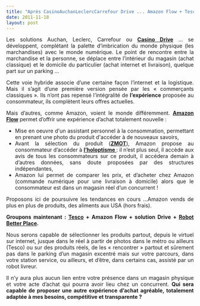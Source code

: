 ```yaml
---
title: "Après CasinoAuchanLeclercCarrefour Drive ... Amazon Flow + Tesco + Drive + BetterPlace"
date: 2011-11-18
layout: post
---
```


<p style="text-align: justify">Les solutions Auchan, Leclerc, Carrefour ou <strong><a href="http://www.mescoursescasino.fr/Pages/Index.aspx">Casino Drive</a></strong> … se développent, complétant la palette d’imbrication du monde physique (les marchandises) avec le monde numérique. Le point de rencontre entre la marchandise et la personne, se déplace entre l’intérieur du magasin (achat classique) et le domicile du particulier (achat internet et livraison), quelque part sur un parking …</p> <p style="text-align: justify">Cette voie hybride associe d’une certaine façon l’internet et la logistique. Mais il s’agit d’une première version pensée par les « commerçants classiques ». Ils n’ont pas repensé l’intégralité de <strong>l’expérience</strong> proposée au consommateur, ils complètent leurs offres actuelles.</p> <p style="text-align: justify">Mais d’autres, comme Amazon, voient le monde différemment. <strong><a href="http://augmentedmedia.net/2011/11/03/amazon-flow-un-petit-pas-pour-la-realite-augmentee-un-grand-pas-pour-amazon/">Amazon Flow</a></strong> permet d’offrir une expérience d’achat totalement nouvelle : </p>  <!--more-->   <ul style="text-align: justify"> <li>Mise en oeuvre d'un assistant personnel à la consommation, permettant en prenant une photo du produit d'accéder à de nouveaux savoirs,</li> <li>Avant la sélection du      produit (<strong><a href="/2011/11/google-zero-moment-of-truth.html">ZMOT</a></strong>),      Amazon propose au consommateur d’accéder à <strong><a href="/2011/11/intelligence-collective-et-transports-du-futur.html">l’holoptisme </a></strong>: il n’est plus seul, il      accède aux avis de tous les consommateurs sur ce produit, il accédera      demain à d’autres données, sans doute proposées par des structures indépendantes,</li> <li>Amazon lui permet de      comparer les prix, et d’acheter chez Amazon (commande numérique pour une      livraison à domicile) alors que le consommateur est dans un magasin réel      d’un concurrent !</li> </ul> <p style="text-align: justify">Proposons ici de poursuivre les tendances en cours …Amazon vends de plus en plus de produits, des aliments aux USA (hors frais).</p> <p style="text-align: justify"><strong>Groupons maintenant : <a href="/2011/06/le-supermarche-sur-le-quai-du-metro-livraison-a-domicile.html">Tesco</a> + Amazon Flow + solution Drive + <a href="http://www.youtube.com/watch?v=4lp_6VyIeSY">Robot Better Place</a></strong><strong>.</strong></p> <p style="text-align: justify">Nous serons capable de sélectionner les produits partout, depuis le virtuel sur internet, jusque dans le réel à partir de photos dans le métro ou ailleurs (Tesco) ou sur des produits réels, de les « rencontrer » partout et sûrement pas dans le parking d’un magasin excentré mais sur votre parcours, dans votre station service, ou ailleurs, et d’être, dans certains cas, assisté par un robot livreur.</p> <p style="text-align: justify">Il n’y aura plus aucun lien entre votre présence dans un magasin physique et votre acte d’achat qui pourra avoir lieu chez un concurrent. <strong>Qui sera capable de proposer une autre expérience d’achat agréable, totalement adaptée à mes besoins, compétitive et transparente ?</strong></p>